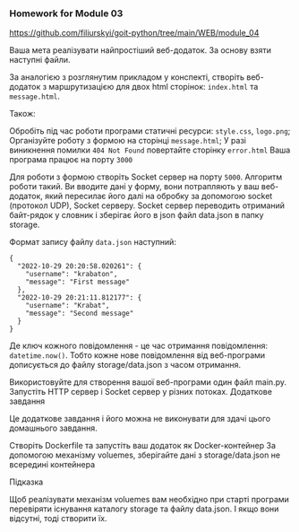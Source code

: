 ### Homework for Module 03
https://github.com/filiurskyi/goit-python/tree/main/WEB/module_04

Ваша мета реалізувати найпростіший веб-додаток. За основу взяти наступні файли.

За аналогією з розглянутим прикладом у конспекті, створіть веб-додаток з маршрутизацією для двох html сторінок: `index.html` та `message.html`.

Також:

Обробіть під час роботи програми статичні ресурси: `style.css`, `logo.png`;
Організуйте роботу з формою на сторінці `message.html`;
У разі виникнення помилки `404 Not Found` повертайте сторінку `error.html`
Ваша програма працює на порту `3000`

Для роботи з формою створіть Socket сервер на порту `5000`. Алгоритм роботи такий. Ви вводите дані у форму, вони потрапляють у ваш веб-додаток, який пересилає його далі на обробку за допомогою socket (протокол UDP), Socket серверу. Socket сервер переводить отриманий байт-рядок у словник і зберігає його в json файл data.json в папку storage.

Формат запису файлу `data.json` наступний:

    {
      "2022-10-29 20:20:58.020261": {
        "username": "krabaton",
        "message": "First message"
      },
      "2022-10-29 20:21:11.812177": {
        "username": "Krabat",
        "message": "Second message"
      }
    }

Де ключ кожного повідомлення - це час отримання повідомлення: `datetime.now()`. Тобто кожне нове повідомлення від веб-програми дописується до файлу storage/data.json з часом отримання.

Використовуйте для створення вашої веб-програми один файл main.py. Запустіть HTTP сервер і Socket сервер у різних потоках.
Додаткове завдання

Це додаткове завдання і його можна не виконувати для здачі цього домашнього завдання.

Створіть Dockerfile та запустіть ваш додаток як Docker-контейнер
За допомогою механізму voluemes, зберігайте дані з storage/data.json не всередині контейнера

Підказка

Щоб реалізувати механізм voluemes вам необхідно при старті програми перевіряти існування каталогу storage та файлу data.json. І якщо вони відсутні, тоді створити їх.